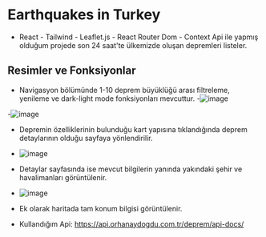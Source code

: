 # Earthquakes in Turkey
- React - Tailwind - Leaflet.js - React Router Dom - Context Api ile yapmış olduğum projede son 24 saat'te ülkemizde oluşan depremleri listeler. 


## Resimler ve Fonksiyonlar
- Navigasyon bölümünde 1-10 deprem büyüklüğü arası filtreleme, yenileme ve dark-light mode fonksiyonları mevcuttur.
-![image](https://github.com/atmcmustafa/deprem_app/assets/98126723/a718f1fb-12d2-487e-ab8d-71ed0b445ccf)

-![image](https://github.com/atmcmustafa/deprem_app/assets/98126723/ad5959fe-2810-4aad-98eb-7f2e0e1731ea)
- Depremin özelliklerinin bulunduğu kart yapısına tıklandığında deprem detaylarının olduğu sayfaya yönlendirilir.
  
- ![image](https://github.com/atmcmustafa/deprem_app/assets/98126723/6c729bb8-a09e-4596-bb7d-8d91547b0f14)
- Detaylar sayfasında ise mevcut bilgilerin yanında yakındaki şehir ve havalimanları görüntülenir.

- ![image](https://github.com/atmcmustafa/deprem_app/assets/98126723/0371441b-c026-4971-9f03-5565d70d9ae2)
- Ek olarak haritada tam konum bilgisi görüntülenir.

- Kullandığım Api: https://api.orhanaydogdu.com.tr/deprem/api-docs/
